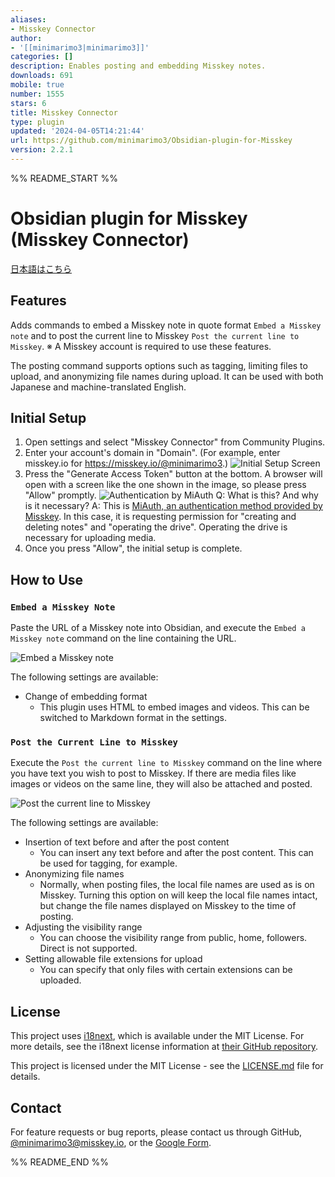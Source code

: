 ```yaml
---
aliases:
- Misskey Connector
author:
- '[[minimarimo3|minimarimo3]]'
categories: []
description: Enables posting and embedding Misskey notes.
downloads: 691
mobile: true
number: 1555
stars: 6
title: Misskey Connector
type: plugin
updated: '2024-04-05T14:21:44'
url: https://github.com/minimarimo3/Obsidian-plugin-for-Misskey
version: 2.2.1
---
```


%% README_START %%

# Obsidian plugin for Misskey (Misskey Connector)

[日本語はこちら](https://github.com/minimarimo3/Obsidian-plugin-for-Misskey/blob/master/documents/ja-JP/README.md)

## Features

Adds commands to embed a Misskey note in quote format `Embed a Misskey note` and to post the current line to Misskey `Post the current line to Misskey`.
    ※ A Misskey account is required to use these features.

The posting command supports options such as tagging, limiting files to upload, and anonymizing file names during upload. It can be used with both Japanese and machine-translated English.

## Initial Setup

1. Open settings and select "Misskey Connector" from Community Plugins.
2. Enter your account's domain in "Domain". (For example, enter misskey.io for <https://misskey.io/@minimarimo3>.)
![Initial Setup Screen](https://raw.githubusercontent.com/minimarimo3/Obsidian-plugin-for-Misskey/HEAD/documents/en-US/Initial%20Setup.png)
3. Press the "Generate Access Token" button at the bottom. A browser will open with a screen like the one shown in the image, so please press "Allow" promptly.
![Authentication by MiAuth](https://raw.githubusercontent.com/minimarimo3/Obsidian-plugin-for-Misskey/HEAD/documents/en-US/MiAuth.png)
Q: What is this? And why is it necessary?
A: This is [MiAuth, an authentication method provided by Misskey](https://misskey-hub.net/ja/docs/for-developers/api/token/miauth/). In this case, it is requesting permission for "creating and deleting notes" and "operating the drive". Operating the drive is necessary for uploading media.
4. Once you press "Allow", the initial setup is complete.

## How to Use

### `Embed a Misskey Note`

Paste the URL of a Misskey note into Obsidian, and execute the `Embed a Misskey note` command on the line containing the URL.

![Embed a Misskey note](https://raw.githubusercontent.com/minimarimo3/Obsidian-plugin-for-Misskey/HEAD/documents/en-US/Embed%20a%20Misskey%20note.gif)

The following settings are available:

- Change of embedding format
  - This plugin uses HTML to embed images and videos. This can be switched to Markdown format in the settings.

### `Post the Current Line to Misskey`

Execute the `Post the current line to Misskey` command on the line where you have text you wish to post to Misskey. If there are media files like images or videos on the same line, they will also be attached and posted.

![Post the current line to Misskey](https://raw.githubusercontent.com/minimarimo3/Obsidian-plugin-for-Misskey/HEAD/documents/en-US/Post%20the%20current%20line%20to%20Misskey.gif)

The following settings are available:

- Insertion of text before and after the post content
  - You can insert any text before and after the post content. This can be used for tagging, for example.
- Anonymizing file names
  - Normally, when posting files, the local file names are used as is on Misskey. Turning this option on will keep the local file names intact, but change the file names displayed on Misskey to the time of posting.
- Adjusting the visibility range
  - You can choose the visibility range from public, home, followers. Direct is not supported.
- Setting allowable file extensions for upload
  - You can specify that only files with certain extensions can be uploaded.

## License

This project uses [i18next](https://www.i18next.com), which is available under the MIT License. For more details, see the i18next license information at [their GitHub repository](https://github.com/i18next/i18next).

This project is licensed under the MIT License - see the [LICENSE.md](./LICENSE) file for details.

## Contact

For feature requests or bug reports, please contact us through GitHub, [@minimarimo3@misskey.io](https://misskey.io/@minimarimo3), or the [Google Form](https://forms.gle/K4EecLTgpERZRrbq5).


%% README_END %%